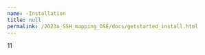 ```yaml
---
name: -Installation
title: null
permalink: /2023a_SSH_mapping_OSE/docs/getstarted_install.html
---
```


11